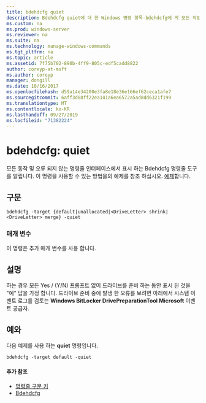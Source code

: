 ```yaml
---
title: bdehdcfg quiet
description: Bdehdcfg quiet에 대 한 Windows 명령 항목-bdehdcfg에 게 모든 작업 및 오류를 표시 하지 않도록 지시 합니다.
ms.custom: na
ms.prod: windows-server
ms.reviewer: na
ms.suite: na
ms.technology: manage-windows-commands
ms.tgt_pltfrm: na
ms.topic: article
ms.assetid: 7f75b702-890b-4ff9-805c-edf5cadd8822
author: coreyp-at-msft
ms.author: coreyp
manager: dongill
ms.date: 10/16/2017
ms.openlocfilehash: d59a14e34200e3fa8e18e36e166ef62ceca1afe7
ms.sourcegitcommit: 6aff3d88ff22ea141a6ea6572a5ad8dd6321f199
ms.translationtype: MT
ms.contentlocale: ko-KR
ms.lasthandoff: 09/27/2019
ms.locfileid: "71382224"
---
```

# <a name="bdehdcfg-quiet"></a>bdehdcfg: quiet



모든 동작 및 오류 되지 않는 명령줄 인터페이스에서 표시 하는 Bdehdcfg 명령줄 도구를 알립니다. 이 명령을 사용할 수 있는 방법을의 예제를 참조 하십시오. [예제](#BKMK_Examples)합니다.

## <a name="syntax"></a>구문

```
bdehdcfg -target {default|unallocated|<DriveLetter> shrink|<DriveLetter> merge} -quiet
```

### <a name="parameters"></a>매개 변수

이 명령은 추가 매개 변수를 사용 합니다.

## <a name="remarks"></a>설명

하는 경우 모든 Yes / (Y/N) 프롬프트 없이 드라이브를 준비 하는 동안 표시 된 것을 "예" 답을 가정 합니다. 드라이브 준비 중에 발생 한 오류를 보려면 아래에서 시스템 이벤트 로그를 검토는 **Windows BitLocker DrivePreparationTool Microsoft** 이벤트 공급자.

## <a name="BKMK_Examples"></a>예와

다음 예제를 사용 하는 **quiet** 명령입니다.
```
bdehdcfg -target default -quiet
```

#### <a name="additional-references"></a>추가 참조

-   [명령줄 구문 키](command-line-syntax-key.md)
-   [Bdehdcfg](bdehdcfg.md)